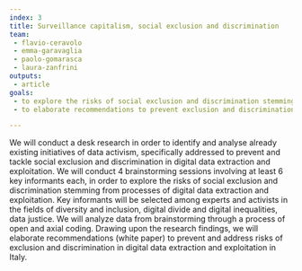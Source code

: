 ```yaml
---
index: 3
title: Surveillance capitalism, social exclusion and discrimination
team:
 - flavio-ceravolo
 - emma-garavaglia
 - paolo-gomarasca
 - laura-zanfrini
outputs:
 - article
goals:
 - to explore the risks of social exclusion and discrimination stemming from processes of digital data extraction and exploitation, in Italy
 - to elaborate recommendations to prevent exclusion and discrimination in digital data  extraction and exploitation (addressed to the Italian context, but transferrable to Europe)

---
```


We will conduct a desk research in order to identify and analyse already existing initiatives of data activism, specifically addressed to prevent and tackle social exclusion and discrimination in digital data extraction and exploitation. We will conduct 4 brainstorming sessions involving at least 6 key informants each, in order to explore the risks of social exclusion and discrimination stemming from processes of digital data extraction and exploitation. Key informants will be selected among experts and activists in the fields of diversity and inclusion, digital divide and digital inequalities, data justice. We will analyze data from brainstorming through a process of open and axial coding. 
Drawing upon the research findings, we will elaborate recommendations (white paper) to  prevent and address risks of exclusion and discrimination in digital data extraction and  exploitation in Italy.